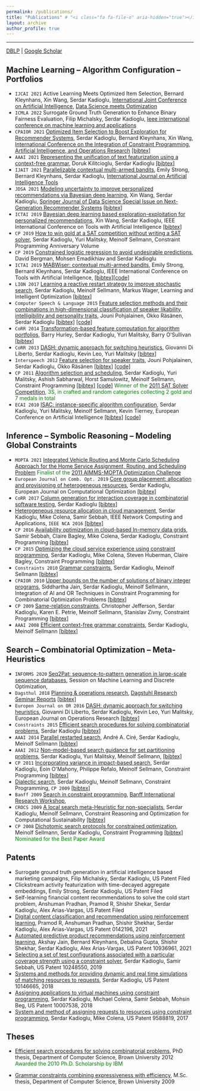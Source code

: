 ```yaml
---
permalink: /publications/
title: "Publications" # "<i class="fa fa-file-o" aria-hidden="true"></i> <i class="fa fa-file-text-o" aria-hidden="true"></i> <i class="fa fa-file-pdf-o" aria-hidden="true"></i> <i class="fa fa-file-text" aria-hidden="true"></i> <i class="fa fa-file" aria-hidden="true"></i> <i class="fa fa-files-o" aria-hidden="true"></i> 
layout: archive
author_profile: true
---
```


---

<a href="https://dblp.org/pid/35/5878.html"><i class="fa fa-link" aria-hidden="true"></i> DBLP</a>  \| [<a href="https://scholar.google.com/citations?user=tOgYtHkAAAAJ"><i class="fas fa-fw fa-graduation-cap"></i> Google Scholar</a>](https://scholar.google.com/citations?user=tOgYtHkAAAAJ&hl=en)


## Machine Learning – Algorithm Configuration – Portfolios
* `IJCAI 2021` Active Learning Meets Optimized Item Selection, Bernard Kleynhans, Xin Wang, Serdar Kadioglu, [International Joint Conference on Artificial Intelligence](https://ijcai-21.org/), [Data Science meets Optimization](https://sites.google.com/view/ijcai2021dso)
* `ICMLA 2022` Surrogate Ground Truth Generation to Enhance Binary Fairness Evaluation, Filip Michalsky, Serdar Kadioglu, [Ieee international conference on machine learning and applications](https://www.icmla-conference.org/icmla21/)
* `CPAIOR 2021` [Optimized Item Selection to Boost Exploration for Recommender Systems](https://link.springer.com/chapter/10.1007/978-3-030-78230-6_27), Serdar Kadioglu, Bernard Kleynhans, Xin Wang, [International Conference on the Integration of Constraint Programming, Artificial Intelligence, and Operations Research](https://cpaior2021.dbai.tuwien.ac.at/) [[bibtex]](https://dblp.org/rec/conf/cpaior/KadiogluKW21.html?view=bibtex)
* `AAAI 2021` [Representing the unification of text featurization using a context-free grammar](https://ojs.aaai.org/index.php/AAAI/article/view/17814), Doruk Kilitcioglu, Serdar Kadioglu [[bibtex]](https://dblp.org/rec/conf/aaai/KilitciogluK21.html?view=bibtex)
* `IJAIT 2021` [Parallelizable contextual multi-armed bandits](https://www.worldscientific.com/doi/10.1142/S0218213021500214), Emily Strong, Bernard Kleynhans, Serdar Kadioglu, [International Journal on Artificial Intelligence Tools](https://www.worldscientific.com/worldscinet/ijait) 
* `JDSA 2021` [Modeling  uncertainty  to improve personalized recommendations via Bayesian deep learning](https://link.springer.com/article/10.1007/s41060-020-00241-1), Xin Wang, Serdar Kadioglu, [Springer Journal of Data Science Special Issue on Next-Generation Recommender Systems](https://www.springer.com/journal/41060) [[bibtex]](https://link.springer.com/article/10.1007/s41060-020-00241-1#citeas)
* `ICTAI 2019` [Bayesian deep learning based exploration-exploitation for personalized recommendations](https://ieeexplore.ieee.org/document/8995445), Xin Wang, Serdar Kadioglu, IEEE International Conference on Tools with Artificial Intelligence [[bibtex]](https://dblp.org/rec/conf/ictai/WangK19.html?view=bibtex)
* `CP 2019` [How to win gold at a SAT competition without writing a SAT solver](https://freuder.files.wordpress.com/2019/09/2011-freuder-algorithm-selection-and-scheduling.pdf), Serdar Kadioglu, Yuri Malitsky, Meinolf Sellmann, Constraint Programming Anniversary Volume
* `CP 2019` [Constrained logistic regression to avoid undesirable predictions](https://cp2019.a4cp.org/accepted_abstracts.html), David Bergman, Mohsen Emadikhiav and Serdar Kadioglu
* `ICTAI 2019` [MABWiser: contextual multi-armed bandits](https://ieeexplore.ieee.org/document/8995418), Emily Strong, Bernard Kleynhans, Serdar Kadioglu, IEEE International Conference on Tools with Artificial Intelligence, [[bibtex]](https://dblp.org/rec/conf/ictai/StrongKK19.html?view=bibtex)[[code]](https://github.com/fmr-llc/mabwiser)
* `LION 2017` [Learning a reactive restart strategy to improve stochastic search](https://link.springer.com/chapter/10.1007/978-3-319-69404-7_8), Serdar Kadioglu, Meinolf Sellmann, Markus Wager, Learning and Intelligent Optimization [[bibtex]](https://dblp.org/rec/conf/lion/KadiogluSW17.html?view=bibtex)
* `Computer Speech & Language 2015` [Feature selection methods and their combinations in high-dimensional classification of speaker likability, intelligibility and personality traits](https://www.sciencedirect.com/science/article/abs/pii/S0885230813001113), Jouni Pohjalainen, Okko Räsänen, Serdar Kadioglu [[bibtex]](http://dblp.uni-trier.de/rec/bibtex/journals/csl/PohjalainenRK15) [[code]](https://sites.google.com/site/serdrk/software)
* `CoRR 2014` [Transformation-based feature computation for algorithm portfolios](http://arxiv.org/abs/1401.2474), Barry Hurley, Serdar Kadioglu, Yuri Malitsky, Barry O'Sullivan [[bibtex]](http://dblp.uni-trier.de/rec/bibtex/journals/corr/0001KMO14)
* `CoRR 2013` [DASH: dynamic approach for switching heuristics](http://arxiv.org/abs/1307.4689), Giovanni Di Liberto, Serdar Kadioglu, Kevin Leo, Yuri Malitsky [[bibtex]](http://dblp.uni-trier.de/rec/bibtex/journals/corr/LibertoKLM13)
* `Interspeech 2012` [Feature selection for speaker traits](http://users.tkk.fi/~jpohjala/publications/is12stc.pdf), Jouni Pohjalainen, Serdar Kadioglu, Okko Räsänen [[bibtex]](http://dblp.uni-trier.de/rec/bibtex/conf/interspeech/PohjalainenKR12) [[code]](https://sites.google.com/site/serdrk/software)
* `CP 2011` [Algorithm selection and scheduling](https://link.springer.com/chapter/10.1007/978-3-642-23786-7_35), Serdar Kadioglu, Yuri Malitsky, Ashish Sabharwal, Horst Samulowitz, Meinolf Sellmann, Constraint Programming [[bibtex]](http://dblp.uni-trier.de/rec/bibtex/conf/cp/KadiogluMSSS11) [[code]](https://sites.google.com/site/serdrk/software) <span style="color:green">Winner of the [2011 SAT Solver Competition](http://www.satcompetition.org/2011/), 3S, in crafted and random categories collecting 2 gold and 7 medals in total</span>
* `ECAI 2010` [ISAC: instance-specific algorithm configuration](http://www.booksonline.iospress.nl/Content/View.aspx?piid=17848), Serdar Kadioglu, Yuri Malitsky, Meinolf Sellmann, Kevin Tierney, European Conference on Artificial Intelligence [[bibtex]](http://dblp.uni-trier.de/rec/bibtex/conf/ecai/KadiogluMST10) [[code]](https://sites.google.com/site/serdrk/software)


## Inference – Symbolic Reasoning – Modeling Global Constraints
* `MOPTA 2021` [Integrated Vehicle Routing and Monte Carlo Scheduling Approach for the Home Service Assignment, Routing, and Scheduling Problem](https://arxiv.org/abs/2106.16176) <span style="color:green">Finalist of the [2011 AIMMS-MOPTA Optimization Challenge](https://cs.brown.edu/news/2021/08/11/brown-cs-team-takes-third-place-thirteenth-modeling-and-optimization-competition/?fbclid=IwAR0XLQYZUDtsNmve2J1gvXJcr9pe_unIyFQMoE4rth4kXbIwKkTlnzYPZSI)</span>
* `European Journal on Comb. Opt. 2019` [Core group placement: allocation and provisioning of heterogeneous resources](https://link.springer.com/article/10.1007/s13675-018-0095-9), Serdar Kadioglu, European Journal on Computational Optimization [[bibtex]](https://dblp.org/rec/journals/ejco/Kadioglu19.html?view=bibtex)
* `CoRR 2017` [Column generation for interaction coverage in combinatorial software testing](https://arxiv.org/abs/1712.07081), Serdar Kadioglu [[bibtex]](https://dblp.org/rec/journals/corr/abs-1712-07081.html?view=bibtex)
* [Heterogeneous resource allocation in cloud management](http://ieeexplore.ieee.org/document/7778589/), Serdar Kadioglu, Mike Colena, Samir Sebbah, IEEE Network Computing and Applications, `IEEE NCA 2016` [[bibtex]](http://dblp.uni-trier.de/rec/bibtex/conf/nca/KadiogluCS16)
*  `CP 2016` [Availability optimization in cloud-based In-memory data grids](http://link.springer.com/chapter/10.1007%2F978-3-319-44953-1_42), Samir Sebbah, Claire Bagley, Mike Colena, Serdar Kadioglu, Constraint Programming [[bibtex]](http://dblp.uni-trier.de/rec/bibtex/conf/cp/SebbahBCK16)
* `CP 2015` [Optimizing the cloud service experience using constraint programming](http://link.springer.com/chapter/10.1007%2F978-3-319-23219-5_43), Serdar Kadioglu, Mike Colena, Steven Huberman, Claire Bagley, Constraint Programming [[bibtex]](http://dblp.uni-trier.de/rec/bibtex/conf/cp/KadiogluCHB15)
* `Constraints 2010` [Grammar constraints](https://link.springer.com/article/10.1007/s10601-009-9073-4), Serdar Kadioglu, Meinolf Sellmann [[bibtex]](http://dblp.uni-trier.de/rec/bibtex/journals/constraints/KadiogluS10)
* `CPAIOR 2010` [Upper bounds on the number of solutions of binary integer programs](https://link.springer.com/chapter/10.1007/978-3-642-13520-0_24), Siddhartha Jain, Serdar Kadioglu, Meinolf Sellmann, Integration of AI and OR Techniques in Constraint Programming for Combinatorial Optimization Problems [[bibtex]](http://dblp.uni-trier.de/rec/bibtex/conf/cpaior/JainKS10)
* `CP 2009` [Same-relation constraints](https://link.springer.com/chapter/10.1007%2F978-3-642-04244-7_38), Christopher Jefferson, Serdar Kadioglu, Karen E. Petrie, Meinolf Sellmann, Stanislav Zivny, Constraint Programming [[bibtex]](http://dblp.uni-trier.de/rec/bibtex/conf/cp/JeffersonKPSZ09)
* `AAAI 2008` [Efficient context-free grammar constraints](http://www.aaai.org/Papers/AAAI/2008/AAAI08-049.pdf), Serdar Kadioglu, Meinolf Sellmann [[bibtex]](http://dblp.uni-trier.de/rec/bibtex/conf/aaai/KadiogluS08)


## Search – Combinatorial Optimization – Meta-Heuristics
* `INFORMS 2020` [Seq2Pat: sequence-to-pattern generation in large-scale sequence databases](http://meetings2.informs.org/wordpress/annual2020/), Session on Machine Learning and Discrete Optimization, 
* `Dagsthul 2018` [Planning & operations research](https://drops.dagstuhl.de/opus/volltexte/2018/9289/pdf/dagrep_v008_i002_p026_18071.pdf), [Dagstuhl Research Seminar Reports](https://www.dagstuhl.de/en/program/calendar/motivationstext/?semnr=18071) [[bibtex]](https://dblp.org/rec/journals/dagstuhl-reports/BeckMRH18.html?view=bibtex)
* `Europen Journal on OR 2016` [DASH: dynamic approach for switching heuristics](http://link.springer.com/article/10.1007%2Fs10601-015-9211-0), Giovanni Di Liberto, Serdar Kadioglu, Kevin Leo, Yuri Malitsky, European Journal on Operations Research [[bibtex]](http://dblp.uni-trier.de/rec/bibtex/journals/eor/LibertoKLM16)
* `Constraints 2015` [Efficient search procedures for solving combinatorial problems](http://link.springer.com/article/10.1007%2Fs10601-015-9211-0), Serdar Kadioglu [[bibtex]](http://dblp.uni-trier.de/rec/bibtex/journals/constraints/Kadioglu15)
* `AAAI 2014` [Parallel restarted search](https://www.aaai.org/ocs/index.php/AAAI/AAAI14/paper/viewFile/8597/8509), André A. Ciré, Serdar Kadioglu, Meinolf Sellmann [[bibtex]](http://dblp.uni-trier.de/rec/bibtex/conf/aaai/CireKS14)
* `AAAI 2012` [Non-model-based search guidance for set partitioning problems](http://www.aaai.org/ocs/index.php/AAAI/AAAI12/paper/view/5082), Serdar Kadioglu, Yuri Malitsky, Meinolf Sellmann,  [[bibtex]](http://dblp.uni-trier.de/rec/bibtex/conf/aaai/KadiogluMS12)
* `CP 2011` [Incorporating variance in impact-based search](https://link.springer.com/chapter/10.1007/978-3-642-23786-7_36), Serdar Kadioglu, Eoin O'Mahony, Philippe Refalo, Meinolf Sellmann, Constraint Programming [[bibtex]](http://dblp.uni-trier.de/rec/bibtex/conf/cp/KadiogluORS11)
* [Dialectic search](https://link.springer.com/chapter/10.1007/978-3-642-04244-7_39), Serdar Kadioglu, Meinolf Sellmann, Constraint Programming, `CP 2009` [[bibtex]](http://dblp.uni-trier.de/rec/bibtex/conf/cp/KadiogluS09)
* `Banff 2009` [Search in constraint programming](https://www.birs.ca/workshops/2009/09w5125/report09w5125.pdf), [Banff International Research Workshop](https://www.birs.ca/events/2009/5-day-workshops/09w5125), 
* `CROCS 2009` [A local search meta-Heuristic for non-specialists](http://www.computational-sustainability.org/crocs09/papers/kadioglu-crocs09.pdf), Serdar Kadioglu, Meinolf Sellmann, Constraint Reasoning and Optimization for Computational Sustainability [[bibtex]](https://scholar.googleusercontent.com/citations?view_op=export_citations&user=tOgYtHkAAAAJ&s=tOgYtHkAAAAJ:UeHWp8X0CEIC&citsig=AMstHGQAAAAAWAk8WmI6V5Rczo_KCQHRd3ICDHpfdscW&hl=en&cit_fmt=0)
* `CP 2008` [Dichotomic search protocols for constrained optimization](https://link.springer.com/chapter/10.1007%2F978-3-540-85958-1_17), Meinolf Sellmann, Serdar Kadioglu, Constraint Programming [[bibtex]](http://dblp.uni-trier.de/rec/bibtex/conf/cp/SellmannK08) <span style="color:green">Nominated for the Best Paper Award</span>

## Patents

* Surrogate ground truth generation in artificial intelligence based marketing campaigns, Filip Michalsky, Serdar Kadioglu, US Patent Filed
* Clickstream activity featurization with time-decayed aggregate embeddings, Emily Strong, Serdar Kadioglu, US Patent Filed
* Self-learning financial content recommendations to solve the cold start problem, Anshuman Pradhan, Pramod R, Shishir Shekar, Serdar Kadioglu, Alex Arias-Vargas, US Patent Filed
* [Digital content classification and recommendation using reinforcement learning](https://patentimages.storage.googleapis.com/b9/73/ac/42c55bb5d0338e/US20210142196A1.pdf), Pramod R, Anshuman Pradhan, Shishir Shekhar, Serdar Kadioglu, Alex Arias-Vargas, US Patent 0142196, 2021
* [Automated predictive product recommendations using reinforcement learning](https://patentimages.storage.googleapis.com/be/b5/40/0e6badc27969a6/US10936961.pdf), Akshay Jain, Bernard Kleynhans, Debalina Gupta, Shishir Shekhar, Serdar Kadioglu, Alex Arias-Vargas, US Patent 10936961, 2021
* [Selecting a set of test configurations associated with a particular coverage strength using a constraint solver](https://patentimages.storage.googleapis.com/fb/54/22/796b7130833b04/US10248550.pdf), Serdar Kadioglu, Samir Sebbah, US Patent 10248550, 2019
* [Systems and methods for providing dynamic and real time simulations of matching resources to requests](http://patft.uspto.gov/netacgi/nph-Parser?Sect1=PTO2&Sect2=HITOFF&u=%2Fnetahtml%2FPTO%2Fsearch-adv.htm&r=1&p=1&f=G&l=50&d=PTXT&S1=10146665.PN.&OS=PN/10146665&RS=PN/10146665), Serdar Kadioglu, US Patent 10146665, 2018
* [Assigning applications to virtual machines using constraint programming](https://patentimages.storage.googleapis.com/e0/38/74/836808e308893c/US10007538.pdf), Serdar Kadioglu, Michael Colena, Samir Sebbah, Mohsin Beg, US Patent 10007538, 2018
* [System and method of assigning requests to resources using constraint programming](https://patentimages.storage.googleapis.com/b0/01/91/a8b561767bc476/US9588819.pdf), Serdar Kadioglu, Mike Colena, US Patent 9588819, 2017 

[comment]: # (http://patft.uspto.gov/netacgi/nph-Parser?Sect1=PTO2&Sect2=HITOFF&u=%2Fnetahtml%2FPTO%2Fsearch-adv.htm&r=1&p=1&f=G&l=50&d=PTXT&S1=10007538.PN.&OS=PN/10007538&RS=PN/10007538)

[comment]: # (http://patft.uspto.gov/netacgi/nph-Parser?Sect1=PTO2&Sect2=HITOFF&p=1&u=%2Fnetahtml%2FPTO%2Fsearch-bool.html&r=25&f=G&l=50&co1=AND&d=PTXT&s1=kadioglu&OS=kadioglu&RS=kadioglu)

[comment]: # (http://patft.uspto.gov/netacgi/nph-Parser?Sect1=PTO2&Sect2=HITOFF&p=1&u=%2Fnetahtml%2FPTO%2Fsearch-bool.html&r=1&f=G&l=50&co1=AND&d=PTXT&s1=kadioglu&OS=kadioglu&RS=kadioglu)

## Theses

* [Efficient search procedures for solving combinatorial problems](http://www.cs.brown.edu/research/pubs/theses/phd/2012/kadioglu.pdf), PhD thesis, Department of Computer Science, Brown University 2012 <span style="color:green">Awarded the 2010 Ph.D. Scholarship by IBM</span>


* [Grammar constraints combining expressiveness with efficiency](http://www.cs.brown.edu/research/pubs/theses/masters/2009/kadioglu.pdf), M.Sc. thesis, Department of Computer Science, Brown University 2009
